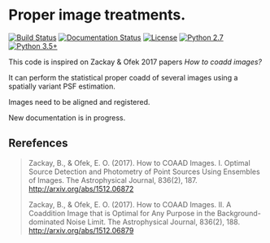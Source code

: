# Proper image treatments.

[![Build Status](https://travis-ci.org/toros-astro/ProperImage.svg?branch=master)](https://travis-ci.org/toros-astro/ProperImage)
[![Documentation Status](https://readthedocs.org/projects/properimage/badge/?version=latest)](http://properimage.readthedocs.io/en/latest/?badge=latest)
[![License](https://img.shields.io/badge/License-MIT-blue.svg)](https://tldrlegal.com/license/mit-license)
[![Python 2.7](https://img.shields.io/badge/python-2.7-blue.svg)](https://badge.fury.io/py/feets)
[![Python 3.5+](https://img.shields.io/badge/python-3.5+-blue.svg)](https://badge.fury.io/py/feets)

This code is inspired on Zackay & Ofek 2017 papers *How to coadd images?*

It can perform the statistical proper coadd of several images using a spatially
variant PSF estimation.

Images need to be aligned and registered.

New documentation is in progress.

## Rerefences

> Zackay, B., & Ofek, E. O. (2017). How to COAAD Images. I. Optimal Source Detection and Photometry of Point Sources Using Ensembles of Images. The Astrophysical Journal, 836(2), 187. http://arxiv.org/abs/1512.06872
>
> Zackay, B., & Ofek, E. O. (2017). How to COAAD Images. II. A Coaddition Image that is Optimal for Any Purpose in the Background-dominated Noise Limit. The Astrophysical Journal, 836(2), 188. http://arxiv.org/abs/1512.06879

